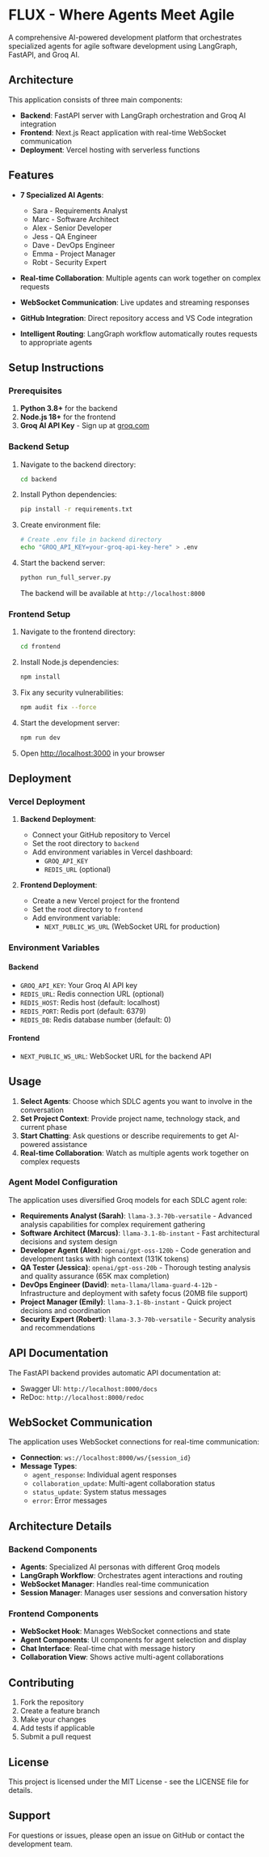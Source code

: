# FLUX - Where Agents Meet Agile

A comprehensive AI-powered development platform that orchestrates specialized agents for agile software development using LangGraph, FastAPI, and Groq AI.

## Architecture

This application consists of three main components:

- **Backend**: FastAPI server with LangGraph orchestration and Groq AI integration
- **Frontend**: Next.js React application with real-time WebSocket communication
- **Deployment**: Vercel hosting with serverless functions

## Features

- **7 Specialized AI Agents**:
  - Sara - Requirements Analyst
  - Marc - Software Architect
  - Alex - Senior Developer
  - Jess - QA Engineer
  - Dave - DevOps Engineer
  - Emma - Project Manager
  - Robt - Security Expert

- **Real-time Collaboration**: Multiple agents can work together on complex requests
- **WebSocket Communication**: Live updates and streaming responses
- **GitHub Integration**: Direct repository access and VS Code integration
- **Intelligent Routing**: LangGraph workflow automatically routes requests to appropriate agents

## Setup Instructions

### Prerequisites

1. **Python 3.8+** for the backend
2. **Node.js 18+** for the frontend
3. **Groq AI API Key** - Sign up at [groq.com](https://groq.com)

### Backend Setup

1. Navigate to the backend directory:
   ```bash
   cd backend
   ```

2. Install Python dependencies:
   ```bash
   pip install -r requirements.txt
   ```

3. Create environment file:
   ```bash
   # Create .env file in backend directory
   echo "GROQ_API_KEY=your-groq-api-key-here" > .env
   ```

4. Start the backend server:
   ```bash
   python run_full_server.py
   ```

   The backend will be available at `http://localhost:8000`

### Frontend Setup

1. Navigate to the frontend directory:
   ```bash
   cd frontend
   ```

2. Install Node.js dependencies:
   ```bash
   npm install
   ```

3. Fix any security vulnerabilities:
   ```bash
   npm audit fix --force
   ```

4. Start the development server:
   ```bash
   npm run dev
   ```

5. Open [http://localhost:3000](http://localhost:3000) in your browser

## Deployment

### Vercel Deployment

1. **Backend Deployment**:
   - Connect your GitHub repository to Vercel
   - Set the root directory to `backend`
   - Add environment variables in Vercel dashboard:
     - `GROQ_API_KEY`
     - `REDIS_URL` (optional)

2. **Frontend Deployment**:
   - Create a new Vercel project for the frontend
   - Set the root directory to `frontend`
   - Add environment variable:
     - `NEXT_PUBLIC_WS_URL` (WebSocket URL for production)

### Environment Variables

#### Backend
- `GROQ_API_KEY`: Your Groq AI API key
- `REDIS_URL`: Redis connection URL (optional)
- `REDIS_HOST`: Redis host (default: localhost)
- `REDIS_PORT`: Redis port (default: 6379)
- `REDIS_DB`: Redis database number (default: 0)

#### Frontend
- `NEXT_PUBLIC_WS_URL`: WebSocket URL for the backend API

## Usage

1. **Select Agents**: Choose which SDLC agents you want to involve in the conversation
2. **Set Project Context**: Provide project name, technology stack, and current phase
3. **Start Chatting**: Ask questions or describe requirements to get AI-powered assistance
4. **Real-time Collaboration**: Watch as multiple agents work together on complex requests

### Agent Model Configuration

The application uses diversified Groq models for each SDLC agent role:

- **Requirements Analyst (Sarah)**: `llama-3.3-70b-versatile` - Advanced analysis capabilities for complex requirement gathering
- **Software Architect (Marcus)**: `llama-3.1-8b-instant` - Fast architectural decisions and system design
- **Developer Agent (Alex)**: `openai/gpt-oss-120b` - Code generation and development tasks with high context (131K tokens)
- **QA Tester (Jessica)**: `openai/gpt-oss-20b` - Thorough testing analysis and quality assurance (65K max completion)
- **DevOps Engineer (David)**: `meta-llama/llama-guard-4-12b` - Infrastructure and deployment with safety focus (20MB file support)
- **Project Manager (Emily)**: `llama-3.1-8b-instant` - Quick project decisions and coordination
- **Security Expert (Robert)**: `llama-3.3-70b-versatile` - Security analysis and recommendations

## API Documentation

The FastAPI backend provides automatic API documentation at:
- Swagger UI: `http://localhost:8000/docs`
- ReDoc: `http://localhost:8000/redoc`

## WebSocket Communication

The application uses WebSocket connections for real-time communication:

- **Connection**: `ws://localhost:8000/ws/{session_id}`
- **Message Types**:
  - `agent_response`: Individual agent responses
  - `collaboration_update`: Multi-agent collaboration status
  - `status_update`: System status messages
  - `error`: Error messages

## Architecture Details

### Backend Components

- **Agents**: Specialized AI personas with different Groq models
- **LangGraph Workflow**: Orchestrates agent interactions and routing
- **WebSocket Manager**: Handles real-time communication
- **Session Manager**: Manages user sessions and conversation history

### Frontend Components

- **WebSocket Hook**: Manages WebSocket connections and state
- **Agent Components**: UI components for agent selection and display
- **Chat Interface**: Real-time chat with message history
- **Collaboration View**: Shows active multi-agent collaborations

## Contributing

1. Fork the repository
2. Create a feature branch
3. Make your changes
4. Add tests if applicable
5. Submit a pull request

## License

This project is licensed under the MIT License - see the LICENSE file for details.

## Support

For questions or issues, please open an issue on GitHub or contact the development team.